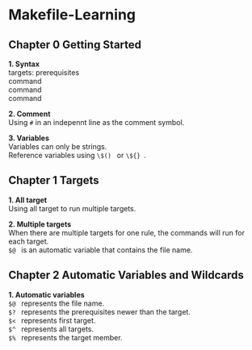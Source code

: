 # Makefile-Learning  

## Chapter 0 Getting Started  
**1. Syntax**  
targets: prerequisites  
   command  
   command  
   command  

**2. Comment**  
Using ` # ` in an indepennt line as the comment symbol.  

**3. Variables**  
Variables can only be strings.  
Reference variables using `\$() ` or `\${} `.

## Chapter 1 Targets
**1. All target**  
Using all target to run multiple targets.  

**2. Multiple targets**  
When there are multiple targets for one rule, the commands will run for each target.  
`$@ ` is an automatic variable that contains the file name.  

## Chapter 2 Automatic Variables and Wildcards  
**1. Automatic variables**  
`$@ ` represents the file name.  
`$? ` represents the prerequisites newer than the target.  
`$< ` represents first target.  
`$^ ` represents all targets.  
`$% ` represents the target member.  